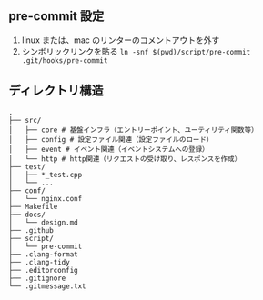 ## pre-commit 設定
1. linux または、mac のリンターのコメントアウトを外す
2. シンボリックリンクを貼る
`ln -snf $(pwd)/script/pre-commit .git/hooks/pre-commit`

## ディレクトリ構造
```
.
├── src/
│   ├── core # 基盤インフラ（エントリーポイント、ユーティリティ関数等）
│   ├── config # 設定ファイル関連（設定ファイルのロード）
│   ├── event # イベント関連（イベントシステムへの登録）
│   └── http # http関連（リクエストの受け取り、レスポンスを作成）
├── test/
│   ├── *_test.cpp
│   └── ...
├── conf/
│   └── nginx.conf
├── Makefile
├── docs/
│   └── design.md
├── .github
├── script/
│   └── pre-commit
├── .clang-format
├── .clang-tidy
├── .editorconfig
├── .gitignore
└── .gitmessage.txt
```
